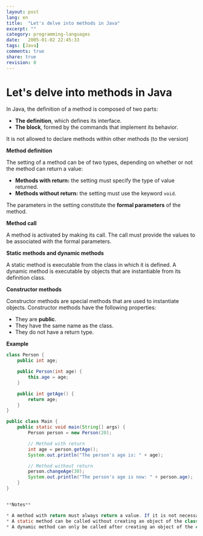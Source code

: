 ```yaml
---
layout: post
lang: en
title:  "Let's delve into methods in Java"
excerpt: ""
category: programming-languages
date:   2005-01-02 22:45:33
tags: [Java]
comments: true
share: true
revision: 0
---
```


# Let's delve into methods in Java

In Java, the definition of a method is composed of two parts:

* **The definition**, which defines its interface.
* **The block**, formed by the commands that implement its behavior.

It is not allowed to declare methods within other methods (to the version)

**Method definition**

The setting of a method can be of two types, depending on whether or not the method can return a value:

* **Methods with return:** the setting must specify the type of value returned.
* **Methods without return:** the setting must use the keyword `void`.

The parameters in the setting constitute the **formal parameters** of the method.

**Method call**

A method is activated by making its call. The call must provide the values to be associated with the formal parameters.

**Static methods and dynamic methods**

A static method is executable from the class in which it is defined. A dynamic method is executable by objects that are instantiable from its definition class.

**Constructor methods**

Constructor methods are special methods that are used to instantiate objects. Constructor methods have the following properties:

* They are **public**.
* They have the same name as the class.
* They do not have a return type.

**Example**

```java
class Person {
    public int age;

    public Person(int age) {
        this.age = age;
    }

    public int getAge() {
        return age;
    }
}

public class Main {
    public static void main(String[] args) {
        Person person = new Person(20);

        // Method with return
        int age = person.getAge();
        System.out.println("The person's age is: " + age);

        // Method without return
        person.changeAge(30);
        System.out.println("The person's age is now: " + person.age);
    }
}


**Notes**

* A method with return must always return a value. If it is not necessary to return any value, you can use the keyword `void`.
* A static method can be called without creating an object of the class in which it is defined.
* A dynamic method can only be called after creating an object of the class in which it is defined.